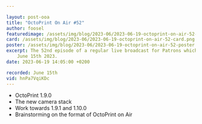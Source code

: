 ```yaml
---

layout: post-ooa
title: "OctoPrint On Air #52"
author: foosel
featuredimage: /assets/img/blog/2023-06/2023-06-19-octoprint-on-air-52-card.png
card: /assets/img/blog/2023-06/2023-06-19-octoprint-on-air-52-card.png
poster: /assets/img/blog/2023-06/2023-06-19-octoprint-on-air-52-poster.png
excerpt: The 52nd episode of a regular live broadcast for Patrons which was recorded on 
    June 15th 2023.
date: 2023-06-19 14:05:00 +0200

recorded: June 15th
vid: hnPa7VqiKDc
---
```


- OctoPrint 1.9.0
- The new camera stack
- Work towards 1.9.1 and 1.10.0
- Brainstorming on the format of OctoPrint on Air
